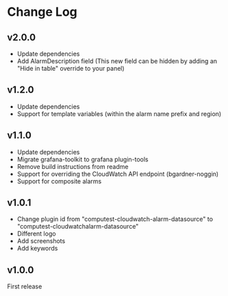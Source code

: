# Change Log

## v2.0.0
* Update dependencies
* Add AlarmDescription field
  (This new field can be hidden by adding an "Hide in table" override to your panel)

## v1.2.0
* Update dependencies
* Support for template variables (within the alarm name prefix and region)

## v1.1.0
* Update dependencies
* Migrate grafana-toolkit to grafana plugin-tools
* Remove build instructions from readme
* Support for overriding the CloudWatch API endpoint (bgardner-noggin)
* Support for composite alarms

## v1.0.1
* Change plugin id from "computest-cloudwatch-alarm-datasource" to "computest-cloudwatchalarm-datasource"
* Different logo
* Add screenshots
* Add keywords

## v1.0.0
First release
